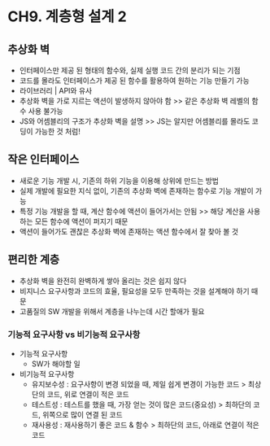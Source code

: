# CH9. 계층형 설계 2

## 추상화 벽

- 인터페이스만 제공 된 형태의 함수와, 실제 실행 코드 간의 분리가 되는 기점
- 코드를 몰라도 인터페이스가 제공 된 함수를 활용하여 원하는 기능 만들기 가능
- 라이브러리 | API와 유사
- 추상화 벽을 가로 지르는 액션이 발생하지 않아야 함 >> 같은 추상화 벽 레벨의 함수 사용 불가능
- JS와 어셈블리의 구조가 추상화 벽을 설명 >> JS는 알지만 어셈블리를 몰라도 코딩이 가능한 것 처럼!

## 작은 인터페이스

- 새로운 기능 개발 시, 기존의 하위 기능을 이용해 상위에 만드는 방법
- 실제 개발에 필요한 지식 없이, 기존의 추상화 벽에 존재하는 함수로 기능 개발이 가능
- 특정 기능 개발을 할 때, 계산 함수에 액션이 들어가서는 안됨 >> 해당 계산을 사용하는 모든 함수에 액션이 퍼지기 때문
- 액션이 들어가도 괜찮은 추상화 벽에 존재하는 액션 함수에서 잘 찾아 볼 것

## 편리한 계층

- 추상화 벽을 완전히 완벽하게 쌓아 올리는 것은 쉽지 않다
- 비지니스 요구사항과 코드의 효율, 필요성을 모두 만족하는 것을 설계해야 하기 때문
- 고품질의 SW 개발을 위해서 계층을 나누는데 시간 할애가 필요

### 기능적 요구사항 vs 비기능적 요구사항

- 기능적 요구사항
  - SW가 해야할 일
- 비기능적 요구사항
  - 유지보수성 : 요구사항이 변경 되었을 때, 제일 쉽게 변경이 가능한 코드 > 최상단의 코드, 위로 연결이 적은 코드
  - 테스트성 : 테스트를 했을 때, 가장 얻는 것이 많은 코드(중요성) > 최하단의 코드, 위쪽으로 많이 연결 된 코드
  - 재사용성 : 재사용하기 좋은 코드 & 함수 > 최하단의 코드, 아래로 연결이 적은 코드
